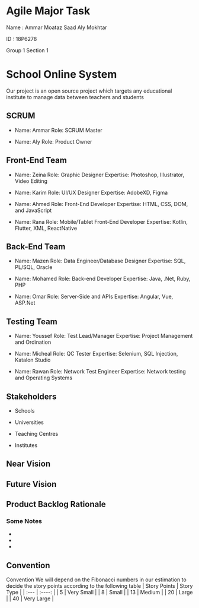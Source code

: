 # Agile Major Task
Name : Ammar Moataz Saad Aly Mokhtar

ID : 18P6278

Group 1 Section 1

# School Online System
Our project is an open source project which targets any educational institute to manage data between teachers and students

## SCRUM 
* Name: Ammar Role: SCRUM Master

* Name: Aly Role: Product Owner

## Front-End Team
* Name: Zeina Role: Graphic Designer Expertise: Photoshop, Illustrator, Video Editing

* Name: Karim Role: UI/UX Designer Expertise: AdobeXD, Figma

* Name: Ahmed Role: Front-End Developer Expertise: HTML, CSS, DOM, and JavaScript

* Name: Rana Role: Mobile/Tablet Front-End Developer Expertise: Kotlin, Flutter, XML, ReactNative

## Back-End Team
* Name: Mazen Role: Data Engineer/Database Designer Expertise: SQL, PL/SQL, Oracle

* Name: Mohamed Role: Back-end Developer Expertise: Java, .Net, Ruby, PHP

* Name: Omar Role: Server-Side and APIs Expertise: Angular, Vue, ASP.Net

## Testing Team
* Name: Youssef Role: Test Lead/Manager Expertise: Project Management and Ordination

* Name: Micheal Role: QC Tester Expertise: Selenium, SQL Injection, Katalon Studio

* Name: Rawan Role: Network Test Engineer Expertise: Network testing and Operating Systems

## Stakeholders
* Schools

* Universities

* Teaching Centres

* Institutes

## Near Vision

## Future Vision

## Product Backlog Rationale

### Some Notes
*

*

*

## Convention
Convention
We will depend on the Fibonacci numbers in our estimation to decide the story points according to the following table
| Story Points      | Story Type |
| :---        |    :----:   |
| 5     | Very Small       |
| 8   | Small        |
| 13   | Medium        |
| 20   | Large        |
| 40   | Very Large        |


